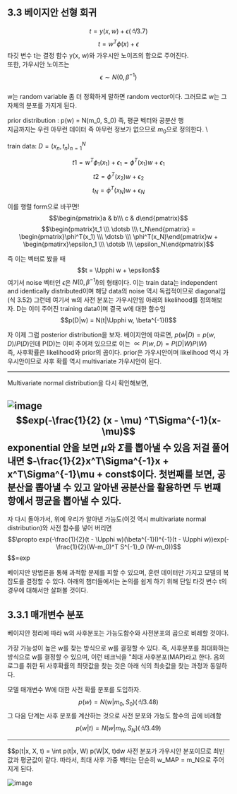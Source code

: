 ## 3.3 베이지안 선형 회귀

$$t = y(x, w) + \epsilon (식 3.7)$$ 
$$t = w^T\phi(x) + \epsilon$$
타깃 변수 t는 결정 함수 y(x, w)와 가우시안 노이즈의 합으로 주어진다. \
또한, 가우시안 노이즈는 $$\epsilon \sim N(0, \beta^{-1})$$    \
w는 random variable 좀 더 정확하게 말하면 random vector이다. 그러므로 w는 그 자체의 분포를 가지게 된다.

prior distribution : p(w) = N(m_0, S_0) 즉, 평균 벡터와 공분산 행  \
지금까지는 우린 아무런 데이터 즉 아무런 정보가 없으므로 $m_0$으로 정의한다. \

train data: $D = {(x_n, t_n)}^N_{n=1}$

$$t1 = w^T\phi_1(x_1) + \epsilon_1 = \phi^T(x_1)w + \epsilon_1$$
$$t2 = \phi^T(x_2)w + \epsilon_2$$
$$t_N = \phi^T(x_N)w + \epsilon_N$$

이를 행렬 form으로 바꾸면!
$$\begin{pmatrix}a & b\\\ c & d\end{pmatrix}$$
$$\begin{pmatrix}t_1 \\\ \dotsb \\\ t_N\end{pmatrix} = \begin{pmatrix}\phi^T(x_1) \\\ \dotsb \\\ \phi^T(x_N)\end{pmatrix}w + \begin{pmatirx}\epsilon_1 \\\ \dotsb \\\ \epsilon_N\end{pmatrix}$$

즉 이는 벡터로 봤을 때
$$t = \Upphi w + \epsilon$$
여기서 noise 벡터인 $\epsilon$은 $N(0, \beta^{-1}I)$의 형태이다. 이는 train data는 independent and identically distributed이며 해당 data의 noise 역시 독립적이므로 diagonal임 (식 3.52)
그런데 여기서 w의 사전 분포는 가우시안임 
아래의 likelihood를 정의해보자. D는 이미 주어진 training data이며 결국 w에 대한 함수임
$$p(D|w) = N(t|\Upphi w, \beta^{-1}I)$$

자 이제 그럼 posterior distribution을 보자. 
베이지안에 따르면, $p(w|D) = p(w, D) / P(D)$인데 P(D)는 이미 주어져 있으므로 이는 $\propto P(w, D) = P(D|W)P(W)$   \
즉, 사후확률은 likelihood와 prior의 곱이다. prior은 가우시안이며 likelihood 역시 가우시안이므로 사후 확률 역시 multivariate 가우시안이 된다. 

-------------------------------------------------------------------------
Multivariate normal distribution을 다시 확인해보면, 

![image](https://user-images.githubusercontent.com/71582504/212530440-9f6710c3-552e-4ad5-9c0e-a6dee076d284.png)
$$exp(-\frac{1}{2} (x - \mu) ^T\Sigma^{-1}(x-\mu)$$
exponential 안을 보면 $\mu$와 $\Sigma$를 뽑아낼 수 있음 
저걸 풀어내면 $-\frac{1}{2}x^T\Sigma^{-1}x + x^T\Sigma^{-1}\mu + const$이다. 
첫번째를 보면, 공분산을 뽑아낼 수 있고 알아낸 공분산을 활용하면 두 번째 항에서 평균을 뽑아낼 수 있다. 
--------------------------------------------------------------------------

자 다시 돌아가서, 위에 우리가 알아낸 가능도(이것 역시 multivariate normal distribution)와 사전 함수를 넣어 버리면
$$\propto exp(-\frac{1}{2}(t - \Upphi w)(\beta^{-1}I)^{-1}(t - \Upphi w))exp(-\frac{1}{2}(W-m_0)^T S^{-1}_0 (W-m_0))$$
$$=exp








베이지안 방법론을 통해 과적합 문제를 피할 수 있으며, 훈련 데이터만 가지고 모델의 복잡도를 결정할 수 있다. 
아래의 챕터들에서는 논의를 쉽게 하기 위해 단일 타깃 변수 t의 경우에 대해서만 살펴볼 것이다. 

## 3.3.1 매개변수 분포
베이지안 정리에 따라 w의 사후분포는 가능도함수와 사전분포의 곱으로 비례할 것이다. 

가장 가능성이 높은 w를 찾는 방식으로 w를 결정할 수 있다. 즉, 사후분포를 최대화하는 방식으로 w를 결정할 수 있으며, 이런 테크닉을 "최대 사후분포(MAP)라고 한다. 
음의 로그를 취한 뒤 사후확률의 최댓값을 찾는 것은 아래 식의 최솟값을 찾는 과정과 동일하다. 

모델 매개변수 W에 대한 사전 확률 분포를 도입하자. 
$$p(w) = N(w|m_0, S_0)  (식 3.48)$$
그 다음 단계는 사후 분포를 계산하는 것으로 사전 분포와 가능도 함수의 곱에 비례함
$$p(w|t) = N(w|m_N, S_N)  (식 3.49)$$

--------------------------------------------------------------------------
$$p(t|x, X, t) = \int p(t|x, W) p(W|X, t)dw 
사전 분포가 가우시안 분포이므로 최빈값과 평균값이 같다. 
따라서, 최대 사후 가중 벡터는 단순히 w_MAP = m_N으로 주어지게 된다. 


![image](https://user-images.githubusercontent.com/71582504/211182349-ac5733b9-f330-4f34-bf5e-481f47325463.png)
